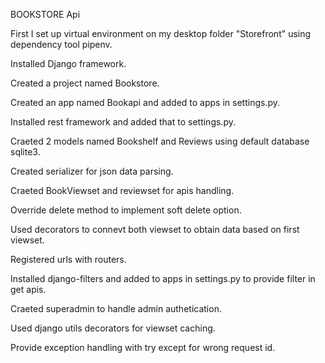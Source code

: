BOOKSTORE Api 

First I set up virtual environment on my desktop folder "Storefront" using dependency tool pipenv.

Installed Django framework. 

Created a project named Bookstore. 

Created an app named Bookapi and added to apps in settings.py.

Installed rest framework and added that to settings.py.

Craeted 2 models named Bookshelf and Reviews using default database sqlite3.

Created serializer for json data parsing.

Craeted BookViewset and reviewset for apis handling.

Override delete method to implement soft delete option. 

Used decorators to connevt both viewset to obtain data based on first viewset.

Registered urls with routers.

Installed django-filters and added to apps in settings.py to provide filter in get apis.

Craeted superadmin to handle admin authetication.

Used django utils decorators for viewset caching.

Provide exception handling with try except for wrong request id.



